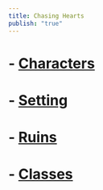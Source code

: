 ```yaml
---
title: Chasing Hearts
publish: "true"
---
```

# - [Characters](Characters.md)
# - [Setting](Setting.md)
# - [Ruins](Ruins.md)
# - [Classes](Classes.md)
